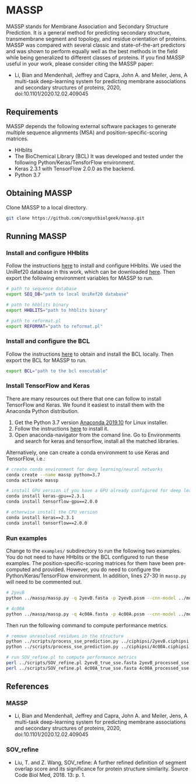 # MASSP
MASSP stands for Membrane Association and Secondary Structure Prediction. It is a general method for predicting secondary structure, transmembrane segment and topology, and residue orientation of proteins. MASSP was compared with several classic and state-of-the-art predictors and was shown to perform equally well as the best methods in the field while being generalized to different classes of proteins. If you find MASSP useful in your work, please consider citing the MASSP paper: 
* Li, Bian and Mendenhall, Jeffrey and Capra, John A. and Meiler, Jens, A multi-task deep-learning system for predicting membrane associations and secondary structures of proteins, 2020, doi:10.1101/2020.12.02.409045

## Requirements
MASSP depends the following external software packages to generate multiple sequence alignments (MSA) and position-specific-scoring matrices.
  * HHblits
  * The BioChemical Library (BCL)
It was developed and tested under the following Python/Keras/TensforFlow environment.
  * Keras 2.3.1 with TensorFlow 2.0.0 as the backend.
  * Python 3.7

## Obtaining MASSP
Clone MASSP to a local directory.
```bash
git clone https://github.com/computbiolgeek/massp.git
```

## Running MASSP
### Install and configure HHblits
Follow the instructions [here](https://github.com/soedinglab/hh-suite) to install and configure HHblits. We used the UniRef20 database in this work, which can be downloaded [here](http://wwwuser.gwdg.de/~compbiol/data/hhsuite/databases/hhsuite_dbs/old-releases/). Then export the following environment variables for MASSP to run.
```bash
# path to sequence database
export SEQ_DB="path to local UniRef20 database"

# path to hhblits binary
export HHBLITS="path to hhblits binary"

# path to reformat.pl
export REFORMAT="path to reformat.pl"
```

### Install and configure the BCL
Follow the instructions [here](http://www.meilerlab.org/index.php/bclcommons/show/b_apps_id/1) to obtain and install the BCL locally. Then export the BCL for MASSP to run.
```bash
export BCL="path to the bcl executable"
```

### Install TensorFlow and Keras
There are many resources out there that one can follow to install TensorFlow and Keras. We found it easiest to install them with the Anaconda Python distribution.
1. Get the Python 3.7 version [Anaconda 2019.10](https://www.anaconda.com/distribution/) for Linux installer. 
2. Follow the instructions [here](https://docs.anaconda.com/anaconda/install/linux/) to install it.
3. Open anaconda-navigator from the comand line. Go to Environments and search for keras and tensorflow, install all the matched libraries.

Alternatively, one can create a conda environment to use Keras and TensorFlow, i.e.:
```bash
# create conda environment for deep learning/neural networks
conda create --name massp python=3.7
conda activate massp

# install GPU version if you have a GPU already configured for deep learning
conda install keras-gpu==2.3.1
conda install tensorflow-gpu==2.0.0

# otherwise install the CPU version
conda install keras==2.3.1
conda install tensorflow==2.0.0
```

### Run examples
Change to the `examples/` subdirectory to run the following two examples. You do not need to have HHblits or the BCL configured to run these examples. The position-specific-scoring matrices for them have been pre-computed and provided. However, you do need to configure the Python/Keras/TensorFlow environment. In addition, lines 27-30 in `massp.py` will need to be commented out.
```bash
# 2yevB
python ../massp/massp.py -q 2yevB.fasta -p 2yevB.pssm --cnn-model ../models/final_cnn_model.h5 --lstm-model ../models/final_lstm_model.h5 --tokenizer ../models/tokenizer.pickle --output-prefix 2yevB

# 4c00A
python ../massp/massp.py -q 4c00A.fasta -p 4c00A.pssm --cnn-model ../models/final_cnn_model.h5 --lstm-model ../models/final_lstm_model.h5 --tokenizer ../models/tokenizer.pickle --output-prefix 4c00A
```
Then run the following command to compute performance metrics.
```bash
# remove unresolved residues in the structure
python ../scripts/process_sse_prediction.py ../ciphipsi/2yevB.ciphipsi 2yevB_predicted_sse.fasta 2yevB
python ../scripts/process_sse_prediction.py ../ciphipsi/4c00A.ciphipsi 4c00A_predicted_sse.fasta 4c00A

# run SOV_refine.pl to compute performance metrics
perl ../scripts/SOV_refine.pl 2yevB_true_sse.fasta 2yevB_processed_sse.fasta
perl ../scripts/SOV_refine.pl 4c00A_true_sse.fasta 4c00A_processed_sse.fasta
```


## References
### MASSP
* Li, Bian and Mendenhall, Jeffrey and Capra, John A. and Meiler, Jens, A multi-task deep-learning system for predicting membrane associations and secondary structures of proteins, 2020, doi:10.1101/2020.12.02.409045
### SOV_refine
* Liu, T. and Z. Wang, SOV_refine: A further refined definition of segment overlap score and its significance for protein structure similarity. Source Code Biol Med, 2018. 13: p. 1.
